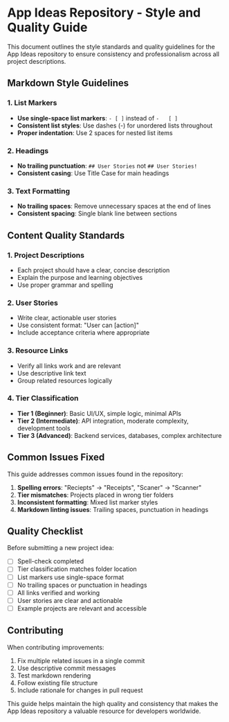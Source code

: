 # App Ideas Repository - Style and Quality Guide

This document outlines the style standards and quality guidelines for the App Ideas repository to ensure consistency and professionalism across all project descriptions.

## Markdown Style Guidelines

### 1. List Markers

- **Use single-space list markers**: `- [ ]` instead of `-   [ ]`
- **Consistent list styles**: Use dashes (-) for unordered lists throughout
- **Proper indentation**: Use 2 spaces for nested list items

### 2. Headings

- **No trailing punctuation**: `## User Stories` not `## User Stories!`
- **Consistent casing**: Use Title Case for main headings

### 3. Text Formatting

- **No trailing spaces**: Remove unnecessary spaces at the end of lines
- **Consistent spacing**: Single blank line between sections

## Content Quality Standards

### 1. Project Descriptions

- Each project should have a clear, concise description
- Explain the purpose and learning objectives
- Use proper grammar and spelling

### 2. User Stories

- Write clear, actionable user stories
- Use consistent format: "User can [action]"
- Include acceptance criteria where appropriate

### 3. Resource Links

- Verify all links work and are relevant
- Use descriptive link text
- Group related resources logically

### 4. Tier Classification

- **Tier 1 (Beginner)**: Basic UI/UX, simple logic, minimal APIs
- **Tier 2 (Intermediate)**: API integration, moderate complexity, development tools
- **Tier 3 (Advanced)**: Backend services, databases, complex architecture

## Common Issues Fixed

This guide addresses common issues found in the repository:

1. **Spelling errors**: "Reciepts" → "Receipts", "Scaner" → "Scanner"
2. **Tier mismatches**: Projects placed in wrong tier folders
3. **Inconsistent formatting**: Mixed list marker styles
4. **Markdown linting issues**: Trailing spaces, punctuation in headings

## Quality Checklist

Before submitting a new project idea:

- [ ] Spell-check completed
- [ ] Tier classification matches folder location
- [ ] List markers use single-space format
- [ ] No trailing spaces or punctuation in headings
- [ ] All links verified and working
- [ ] User stories are clear and actionable
- [ ] Example projects are relevant and accessible

## Contributing

When contributing improvements:

1. Fix multiple related issues in a single commit
2. Use descriptive commit messages
3. Test markdown rendering
4. Follow existing file structure
5. Include rationale for changes in pull request

This guide helps maintain the high quality and consistency that makes the App Ideas repository a valuable resource for developers worldwide.
